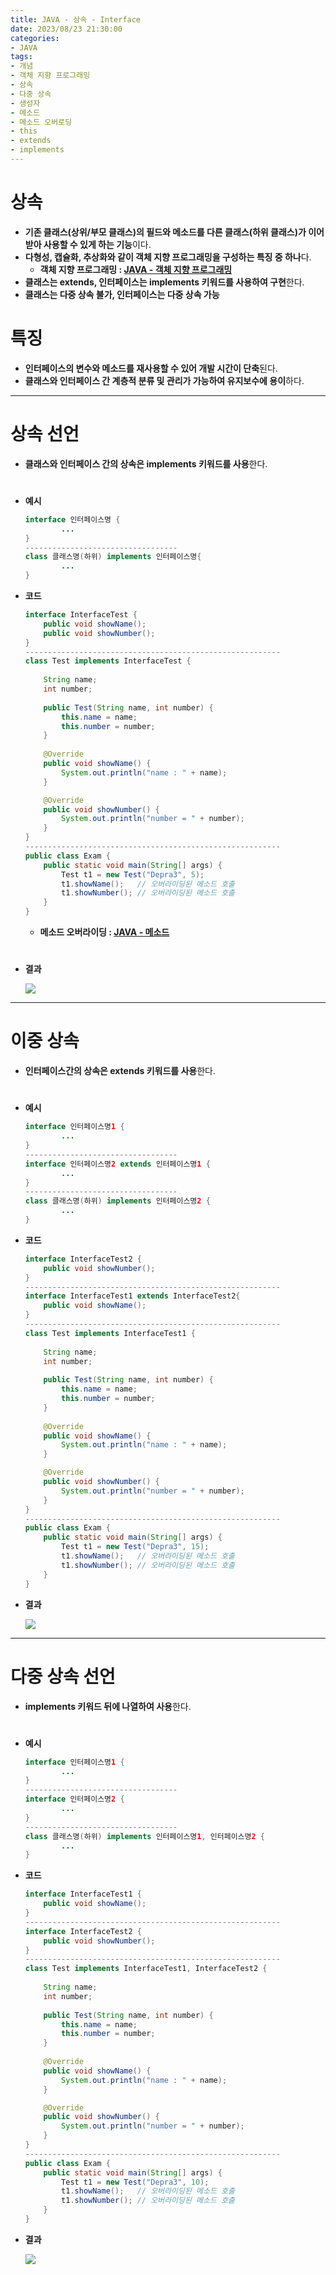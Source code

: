 ```yaml
---
title: JAVA - 상속 - Interface
date: 2023/08/23 21:30:00
categories:
- JAVA
tags:
- 개념
- 객체 지향 프로그래밍
- 상속
- 다중 상속
- 생성자
- 메소드
- 메소드 오버로딩
- this
- extends
- implements
---
```


# 상속

- **기존 클래스(상위/부모 클래스)의 필드와 메소드를 다른 클래스(하위 클래스)가 이어받아 사용할 수 있게 하는 기능**이다.
- **다형성, 캡슐화, 추상화와 같이 객체 지향 프로그래밍을 구성하는 특징 중 하나**다.
    - **객체 지향 프로그래밍 : [JAVA - 객체 지향 프로그래밍](https://depra3.github.io/2023/08/01/2023/08/JAVA-%EA%B0%9D%EC%B2%B4%EC%A7%80%ED%96%A5%ED%94%84%EB%A1%9C%EA%B7%B8%EB%9E%98%EB%B0%8D/)**
- **클래스는 extends, 인터페이스는 implements 키워드를 사용하여 구현**한다.
- **클래스는 다중 상속 불가, 인터페이스는 다중 상속 가능**

# 특징

- **인터페이스의 변수와 메소드를 재사용할 수 있어 개발 시간이 단축**된다.
- **클래스와 인터페이스 간 계층적 분류 및 관리가 가능하여 유지보수에 용이**하다.

---

# 상속 선언

- **클래스와 인터페이스 간의 상속은 implements 키워드를 사용**한다.
#
- **예시**
    
    ```java
    interface 인터페이스명 {
    		...
    }
    ----------------------------------
    class 클래스명(하위) implements 인터페이스명{
    		...
    }
    ```
    
- **코드**
    
    ```java
    interface InterfaceTest {
    	public void showName();
    	public void showNumber();
    }
    ---------------------------------------------------------
    class Test implements InterfaceTest {
    	
    	String name;
    	int number;
    	
    	public Test(String name, int number) {
    		this.name = name;
    		this.number = number;
    	}
    	
    	@Override
    	public void showName() {
    		System.out.println("name : " + name);
    	}
    
    	@Override
    	public void showNumber() {
    		System.out.println("number = " + number);
    	}
    }
    ---------------------------------------------------------
    public class Exam {
    	public static void main(String[] args) {
    		Test t1 = new Test("Depra3", 5);
    		t1.showName();   // 오버라이딩된 메소드 호출
    		t1.showNumber(); // 오버라이딩된 메소드 호출
    	}
    }
    ```
    
    - **메소드 오버라이딩 : [JAVA - 메소드](https://depra3.github.io/2023/08/04/2023/08/JAVA-%EB%A9%94%EC%86%8C%EB%93%9C/)**
#
- **결과**
    
    ![](/Images/2023/08/JAVA-상속-Interface/Untitled.png)
    

---

# 이중 상속

- **인터페이스간의 상속은 extends 키워드를 사용**한다.
#
- **예시**
    
    ```java
    interface 인터페이스명1 {
    		...
    }
    ----------------------------------
    interface 인터페이스명2 extends 인터페이스명1 {
    		...
    }
    ----------------------------------
    class 클래스명(하위) implements 인터페이스명2 {
    		...
    }
    ```
    
- **코드**
    
    ```java
    interface InterfaceTest2 {
    	public void showNumber();
    }
    ---------------------------------------------------------
    interface InterfaceTest1 extends InterfaceTest2{
    	public void showName();
    }
    ---------------------------------------------------------
    class Test implements InterfaceTest1 {
    	
    	String name;
    	int number;
    	
    	public Test(String name, int number) {
    		this.name = name;
    		this.number = number;
    	}
    	
    	@Override
    	public void showName() {
    		System.out.println("name : " + name);
    	}
    
    	@Override
    	public void showNumber() {
    		System.out.println("number = " + number);
    	}
    }
    ---------------------------------------------------------
    public class Exam {
    	public static void main(String[] args) {
    		Test t1 = new Test("Depra3", 15);
    		t1.showName();   // 오버라이딩된 메소드 호출
    		t1.showNumber(); // 오버라이딩된 메소드 호출
    	}
    }
    ```
    
- **결과**
    
    ![](/Images/2023/08/JAVA-상속-Interface/Untitled%201.png)
    

---

# 다중 상속 선언

- **implements 키워드 뒤에 나열하여 사용**한다.
#
- **예시**
    
    ```java
    interface 인터페이스명1 {
    		...
    }
    ----------------------------------
    interface 인터페이스명2 {
    		...
    }
    ----------------------------------
    class 클래스명(하위) implements 인터페이스명1, 인터페이스명2 {
    		...
    }
    ```
    
- **코드**
    
    ```java
    interface InterfaceTest1 {
    	public void showName();
    }
    ---------------------------------------------------------
    interface InterfaceTest2 {
    	public void showNumber();
    }
    ---------------------------------------------------------
    class Test implements InterfaceTest1, InterfaceTest2 {
    	
    	String name;
    	int number;
    	
    	public Test(String name, int number) {
    		this.name = name;
    		this.number = number;
    	}
    	
    	@Override
    	public void showName() {
    		System.out.println("name : " + name);
    	}
    
    	@Override
    	public void showNumber() {
    		System.out.println("number = " + number);
    	}
    }
    ---------------------------------------------------------
    public class Exam {
    	public static void main(String[] args) {
    		Test t1 = new Test("Depra3", 10);
    		t1.showName();   // 오버라이딩된 메소드 호출
    		t1.showNumber(); // 오버라이딩된 메소드 호출
    	}
    }
    ```
    
- **결과**
    
    ![](/Images/2023/08/JAVA-상속-Interface/Untitled%202.png)